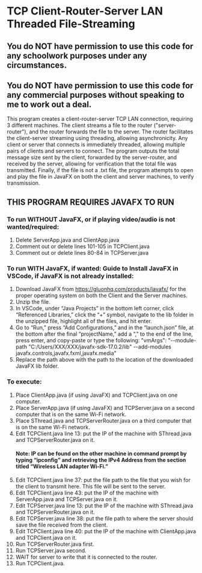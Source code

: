 # TCP Client-Router-Server LAN Threaded File-Streaming

## You do NOT have permission to use this code for any schoolwork purposes under any circumstances. 

## You do NOT have permission to use this code for any commercial purposes without speaking to me to work out a deal.

This program creates a client-router-server TCP LAN connection, requiring 3 different machines. The client streams a file to the router ("server-router"), and the router forwards the file to the server. The router facilitates the client-server streaming using threading, allowing asynchronicity. Any client or server that connects is immediately threaded, allowing multiple pairs of clients and servers to connect. The program outputs the total message size sent by the client, forwarded by the server-router, and received by the server, allowing for verification that the total file was transmitted. Finally, if the file is not a .txt file, the program attempts to open and play the file in JavaFX on both the client and server machines, to verify transmission.

## THIS PROGRAM REQUIRES JAVAFX TO RUN
### To run WITHOUT JavaFX, or if playing video/audio is not wanted/required:
1) Delete ServerApp.java and ClientApp.java
2) Comment out or delete lines 101-105 in TCPClient.java
3) Comment out or delete lines 80-84 in TCPServer.java

### To run WITH JavaFX, if wanted: Guide to Install JavaFX in VSCode, if JavaFX is not already installed:
1) Download JavaFX from https://gluonhq.com/products/javafx/ for the proper operating system on both the Client and the Server machines. 
2) Unzip the file. 
3) In VSCode, under “Java Projects” in the bottom left corner, click “Referenced Libraries,” click the “+” symbol, navigate to the lib folder in the unzipped file, highlight all of the files, and hit enter. 
4) Go to “Run,” press “Add Configurations,” and in the “launch.json” file, at the bottom after the final “projectName,” add a “,” to the end of the line, press enter, and copy-paste or type the following: "vmArgs": "--module-path \"C:/Users/XXX/XXX/javafx-sdk-17.0.2/lib\" --add-modules javafx.controls,javafx.fxml,javafx.media"
5) Replace the path above with the path to the location of the downloaded JavaFX lib folder.

### To execute:

1) Place ClientApp.java (if using JavaFX) and TCPClient.java on one computer.
2) Place ServerApp.java (if using JavaFX) and TCPServer.java on a second computer that is on the same Wi-Fi network.
3) Place SThread.java and TCPServerRouter.java on a third computer that is on the same Wi-Fi network.
4) Edit TCPClient.java line 13: put the IP of the machine with SThread.java and TCPServerRouter.java on it. 
   #### Note: IP can be found on the other machine in command prompt by typing “ipconfig” and retrieving the IPv4 Address from the section titled “Wireless LAN adapter Wi-Fi.”
6) Edit TCPClient.java line 37: put the file path to the file that you wish for the client to transmit here. This file will be sent to the server.
7) Edit TCPClient.java line 43: put the IP of the machine with ServerApp.java and TCPServer.java on it.
8) Edit TCPServer.java line 13: put the IP of the machine with SThread.java and TCPServerRouter.java on it.
9) Edit TCPServer.java line 38: put the file path to where the server should save the file received from the client.
10) Edit TCPClient.java line 40: put the IP of the machine with ClientApp.java and TCPClient.java on it.
11) Run TCPServerRouter.java first.
12) Run TCPServer.java second.
13) WAIT for server to write that it is connected to the router.
14) Run TCPClient.java.
